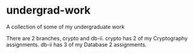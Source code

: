 # undergrad-work
A collection of some of my undergraduate work

There are 2 branches, crypto and db-ii.
crypto has 2 of my Cryptography assignments.
db-ii has 3 of my Database 2 assignments.
